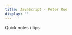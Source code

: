 ```yaml
---
title: JavaScript - Peter Roe
display: ''
---
```


<div class="prose m-auto mb-8 select-none">
  <div class="opacity-20 italic">Quick notes / tips</div>
  <NoteTitleIcons currentTitle="vue"/>
</div>

<ClientOnly>
  <Plum/>
</ClientOnly>

<ListNotes type="vue"/>